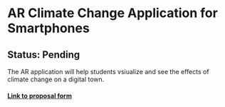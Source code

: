 # AR Climate Change Application for Smartphones
## Status: Pending
The AR application will help students vsiualize and see the effects of climate change on a digital town.
#### [Link to proposal form](https://pacificedu-my.sharepoint.com/:b:/g/personal/kcanniff_pacific_edu/EYyi0AHEgNFMr7kQ_aEl6TIBAttus1trl88TiIMrNzvVIw?e=MyaGQK)
